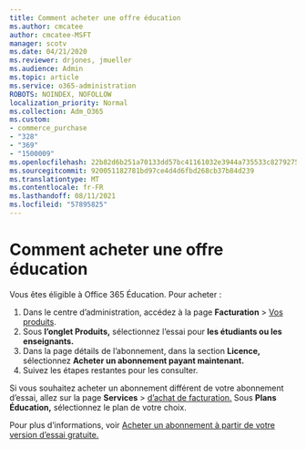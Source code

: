```yaml
---
title: Comment acheter une offre éducation
ms.author: cmcatee
author: cmcatee-MSFT
manager: scotv
ms.date: 04/21/2020
ms.reviewer: drjones, jmueller
ms.audience: Admin
ms.topic: article
ms.service: o365-administration
ROBOTS: NOINDEX, NOFOLLOW
localization_priority: Normal
ms.collection: Adm_O365
ms.custom:
- commerce_purchase
- "328"
- "369"
- "1500009"
ms.openlocfilehash: 22b82d6b251a70133dd57bc41161032e3944a735533c82792756434325aefe5a
ms.sourcegitcommit: 920051182781bd97ce4d4d6fbd268cb37b84d239
ms.translationtype: MT
ms.contentlocale: fr-FR
ms.lasthandoff: 08/11/2021
ms.locfileid: "57895825"
---
```

# <a name="how-to-purchase-an-education-offer"></a>Comment acheter une offre éducation

Vous êtes éligible à Office 365 Éducation. Pour acheter :
  
1. Dans le centre d’administration, accédez à la page **Facturation** \> [Vos produits](https://go.microsoft.com/fwlink/p/?linkid=842054).
2. Sous **l’onglet Produits,** sélectionnez l’essai pour **les étudiants ou les enseignants.**
3. Dans la page détails de l’abonnement, dans la section **Licence,** sélectionnez **Acheter un abonnement payant maintenant.**
4. Suivez les étapes restantes pour les consulter.

Si vous souhaitez acheter un abonnement différent de votre abonnement d’essai, allez sur la page **Services** \> [d’achat de facturation.](https://go.microsoft.com/fwlink/p/?linkid=868433) Sous **Plans Éducation,** sélectionnez le plan de votre choix.

Pour plus d’informations, voir [Acheter un abonnement à partir de votre version d’essai gratuite.](https://docs.microsoft.com/microsoft-365/commerce/try-or-buy-microsoft-365#buy-a-subscription-from-your-free-trial)